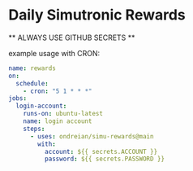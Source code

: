 # Daily Simutronic Rewards

** ALWAYS USE GITHUB SECRETS **

example usage with CRON:

```yaml
name: rewards
on:
  schedule:
    - cron: "5 1 * * *"
jobs:
  login-account:
    runs-on: ubuntu-latest
    name: login account
    steps:
      - uses: ondreian/simu-rewards@main
        with:
          account: ${{ secrets.ACCOUNT }}
          password: ${{ secrets.PASSWORD }}
```
